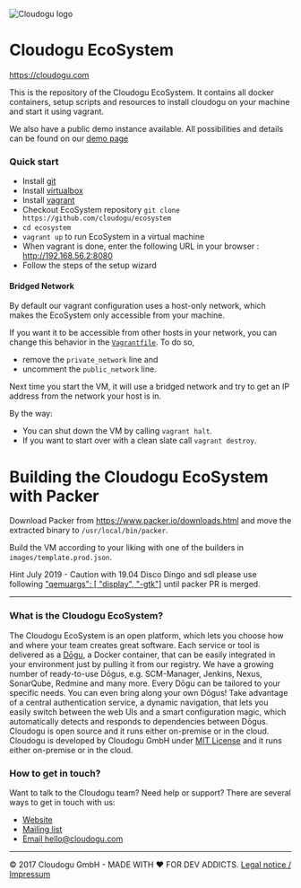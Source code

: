 ![Cloudogu logo](https://cloudogu.com/images/logo.png)
# Cloudogu EcoSystem
https://cloudogu.com

This is the repository of the Cloudogu EcoSystem. It contains all docker containers, setup scripts and resources to install cloudogu on your machine and start it using vagrant.

We also have a public demo instance available. All possibilities and details can be found on our [demo page](https://cloudogu.com/en/index.html#demo)

### Quick start
* Install [git](https://git-scm.com/)
* Install [virtualbox](https://www.virtualbox.org/)
* Install [vagrant](https://www.vagrantup.com/docs/getting-started/)
* Checkout EcoSystem repository `git clone https://github.com/cloudogu/ecosystem`
* `cd ecosystem`
* `vagrant up` to run EcoSystem in a virtual machine
* When vagrant is done, enter the following URL in your browser : http://192.168.56.2:8080
* Follow the steps of the setup wizard

#### Bridged Network

By default our vagrant configuration uses a host-only network, which makes the EcoSystem only accessible from your machine. 

If you want it to be accessible from other hosts in your network, you can change this behavior in the [`Vagrantfile`](Vagrantfile). To do so,
* remove the `private_network` line and 
* uncomment the `public_network` line.

Next time you start the VM, it will use a bridged network and try to get an IP address from the network your host is in. 

By the way:
* You can shut down the VM by calling `vagrant halt`.  
* If you want to start over with a clean slate call `vagrant destroy`.


# Building the Cloudogu EcoSystem with Packer

Download Packer from https://www.packer.io/downloads.html and move the extracted binary to `/usr/local/bin/packer`.

Build the VM according to your liking with one of the builders in `images/template.prod.json`.

Hint July 2019 - Caution with 19.04 Disco Dingo and sdl please use following ["qemuargs": [ "display", "-gtk"]](https://github.com/hashicorp/packer/pull/7676) until packer PR is merged.

---
### What is the Cloudogu EcoSystem?
The Cloudogu EcoSystem is an open platform, which lets you choose how and where your team creates great software. Each service or tool is delivered as a [Dōgu](https://translate.google.com/?text=D%26%23x014d%3Bgu#ja/en/%E9%81%93%E5%85%B7), a Docker container, that can be easily integrated in your environment just by pulling it from our registry. We have a growing number of ready-to-use Dōgus, e.g. SCM-Manager, Jenkins, Nexus, SonarQube, Redmine and many more. Every Dōgu can be tailored to your specific needs. You can even bring along your own Dōgus! Take advantage of a central authentication service, a dynamic navigation, that lets you easily switch between the web UIs and a smart configuration magic, which automatically detects and responds to dependencies between Dōgus. Cloudogu is open source and it runs either on-premise or in the cloud. Cloudogu is developed by Cloudogu GmbH under [MIT License](https://cloudogu.com/license.html) and it runs either on-premise or in the cloud.

### How to get in touch?
Want to talk to the Cloudogu team? Need help or support? There are several ways to get in touch with us:

* [Website](https://cloudogu.com)
* [Mailing list](https://groups.google.com/forum/#!forum/cloudogu)
* [Email hello@cloudogu.com](mailto:hello@cloudogu.com)

---
&copy; 2017 Cloudogu GmbH - MADE WITH :heart: FOR DEV ADDICTS. [Legal notice / Impressum](https://cloudogu.com/imprint.html)
